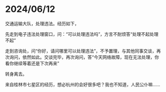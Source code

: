 # 2024/06/12

交通运输大队，处理违法。经历如下，

先走到电子违法处理窗口，问：“可以处理违法吗”，方言不耐烦答“处理不起处理不起”

走到咨询处，问“你好，请问哪里可以处理违法”，不予置理，与其他同事交谈，再次询问，依然如此。交谈完毕，再次询问，答“今天网络故障，现在无法处理，你看你继续等着还是下次再来”

转身离去。

来自桂林市七星区的经历，想必杭州的会好很多吧？我也不知道，人民公仆嘛……
